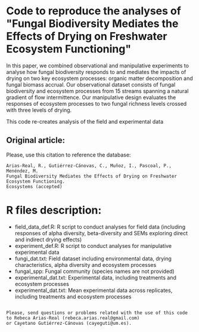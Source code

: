 # Code to reproduce the analyses of "Fungal Biodiversity Mediates the Effects of Drying on Freshwater Ecosystem Functioning"

In this paper, we combined observational and manipulative experiments to analyse how fungal biodiversity responds to and mediates the impacts of drying on two key ecosystem processes: organic matter decomposition and fungal biomass accrual. Our observational dataset consists of fungal biodiversity and ecosystem processes from 15 streams spanning a natural gradient of flow intermittence. Our manipulative design evaluates the responses of ecosystem processes to two fungal richness levels crossed with three levels of drying.  

This code re-creates analysis of the field and experimental data

## Original article:

Please, use this citation to reference the database:
```
Arias-Real, R., Gutiérrez-Cánovas, C., Muñoz, I., Pascoal, P., Menéndez, M.
Fungal Biodiversity Mediates the Effects of Drying on Freshwater Ecosystem Functioning. 
Ecosystems (accepted)
```

# R files description:

*	field_data_def.R: R script to conduct analyses for field data (including responses of alpha diversity, beta-diversity and SEMs exploring direct and indirect drying effects)
*	experiment_def.R: R script to conduct analyses for manipulative experimental data
*	fungi_dat.txt: Field dataset including environmental data, drying characteristics, alpha diversity and ecosystem processes
*	fungal_spp: Fungal community (species names are not provided)
*	experimental_dat.txt: Experimental data, including treatments and ecosystem processes
*	experimental_dat.txt: Mean experimental data across replicates, including treatments and ecosystem processes


```

Please, send questions or problems related with the use of this code to Rebeca Arias-Real (rebeca.arias.real@gmail.com) 
or Cayetano Gutiérrez-Cánovas (cayeguti@um.es).

